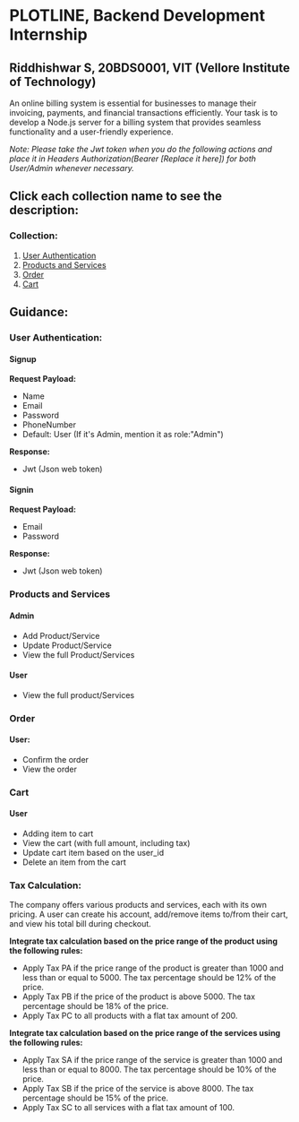 # PLOTLINE, Backend Development Internship
## Riddhishwar S, 20BDS0001, VIT (Vellore Institute of Technology)


An online billing system is essential for businesses to manage their invoicing, payments, and financial transactions efficiently. Your task is to develop a Node.js server for a billing system that provides seamless functionality and a user-friendly experience.

*Note: Please take the Jwt token when you do the following actions and place it in Headers Authorization(Bearer [Replace it here]) for both User/Admin whenever necessary.*

## Click each collection name to see the description:

### Collection:
1. [User Authentication](#user-authentication)
2. [Products and Services](#products-and-services)
3. [Order](#order)
4. [Cart](#cart)

## Guidance:

### User Authentication:
#### Signup
**Request Payload:**
- Name
- Email
- Password
- PhoneNumber
- Default: User (If it's Admin, mention it as role:"Admin")

**Response:**
- Jwt (Json web token)

#### Signin
**Request Payload:**
- Email
- Password

**Response:**
- Jwt (Json web token)

### Products and Services

#### Admin
- Add Product/Service
- Update Product/Service
- View the full Product/Services

#### User
- View the full product/Services

### Order
#### User:
- Confirm the order
- View the order

### Cart
#### User
- Adding item to cart
- View the cart (with full amount, including tax)
- Update cart item based on the user_id
- Delete an item from the cart

### Tax Calculation:
The company offers various products and services, each with its own pricing. A user can create his account, add/remove items to/from their cart, and view his total bill during checkout.

**Integrate tax calculation based on the price range of the product using the following rules:**
- Apply Tax PA if the price range of the product is greater than 1000 and less than or equal to 5000. The tax percentage should be 12% of the price.
- Apply Tax PB if the price of the product is above 5000. The tax percentage should be 18% of the price.
- Apply Tax PC to all products with a flat tax amount of 200.

**Integrate tax calculation based on the price range of the services using the following rules:**
- Apply Tax SA if the price range of the service is greater than 1000 and less than or equal to 8000. The tax percentage should be 10% of the price.
- Apply Tax SB if the price of the service is above 8000. The tax percentage should be 15% of the price.
- Apply Tax SC to all services with a flat tax amount of 100.
